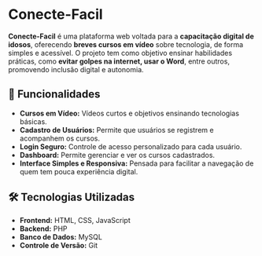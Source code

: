 # Conecte-Facil

**Conecte-Facil** é uma plataforma web voltada para a **capacitação digital de idosos**, oferecendo **breves cursos em vídeo** sobre tecnologia, de forma simples e acessível. O projeto tem como objetivo ensinar habilidades práticas, como **evitar golpes na internet, usar o Word**, entre outros, promovendo inclusão digital e autonomia.

## 🚀 Funcionalidades

- **Cursos em Vídeo:** Vídeos curtos e objetivos ensinando tecnologias básicas.  
- **Cadastro de Usuários:** Permite que usuários se registrem e acompanhem os cursos.  
- **Login Seguro:** Controle de acesso personalizado para cada usuário.  
- **Dashboard:** Permite gerenciar e ver os cursos cadastrados.  
- **Interface Simples e Responsiva:** Pensada para facilitar a navegação de quem tem pouca experiência digital.

## 🛠 Tecnologias Utilizadas

- **Frontend:** HTML, CSS, JavaScript  
- **Backend:** PHP  
- **Banco de Dados:** MySQL  
- **Controle de Versão:** Git
